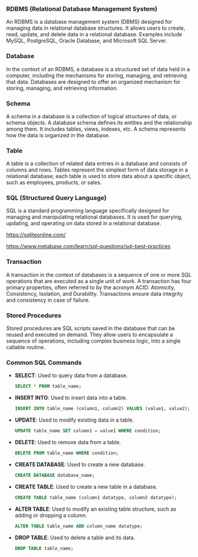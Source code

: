 ### RDBMS (Relational Database Management System)

An RDBMS is a database management system (DBMS) designed for managing data in relational database structures. It allows users to create, read, update, and delete data in a relational database. Examples include MySQL, PostgreSQL, Oracle Database, and Microsoft SQL Server.

### Database

In the context of an RDBMS, a database is a structured set of data held in a computer, including the mechanisms for storing, managing, and retrieving that data. Databases are designed to offer an organized mechanism for storing, managing, and retrieving information.

### Schema

A schema in a database is a collection of logical structures of data, or schema objects. A database schema defines its entities and the relationship among them. It includes tables, views, indexes, etc. A schema represents how the data is organized in the database.

### Table

A table is a collection of related data entries in a database and consists of columns and rows. Tables represent the simplest form of data storage in a relational database; each table is used to store data about a specific object, such as employees, products, or sales.

### SQL (Structured Query Language)

SQL is a standard programming language specifically designed for managing and manipulating relational databases. It is used for querying, updating, and operating on data stored in a relational database.

https://sqliteonline.com/

https://www.metabase.com/learn/sql-questions/sql-best-practices


### Transaction

A transaction in the context of databases is a sequence of one or more SQL operations that are executed as a single unit of work. A transaction has four primary properties, often referred to by the acronym ACID: Atomicity, Consistency, Isolation, and Durability. Transactions ensure data integrity and consistency in case of failure.

### Stored Procedures

Stored procedures are SQL scripts saved in the database that can be reused and executed on demand. They allow users to encapsulate a sequence of operations, including complex business logic, into a single callable routine.

### Common SQL Commands

- **SELECT**: Used to query data from a database. 
  ```sql
  SELECT * FROM table_name;
  ```
  
- **INSERT INTO**: Used to insert data into a table.
  ```sql
  INSERT INTO table_name (column1, column2) VALUES (value1, value2);
  ```
  
- **UPDATE**: Used to modify existing data in a table.
  ```sql
  UPDATE table_name SET column1 = value1 WHERE condition;
  ```
  
- **DELETE**: Used to remove data from a table.
  ```sql
  DELETE FROM table_name WHERE condition;
  ```
  
- **CREATE DATABASE**: Used to create a new database.
  ```sql
  CREATE DATABASE database_name;
  ```
  
- **CREATE TABLE**: Used to create a new table in a database.
  ```sql
  CREATE TABLE table_name (column1 datatype, column2 datatype);
  ```
  
- **ALTER TABLE**: Used to modify an existing table structure, such as adding or dropping a column.
  ```sql
  ALTER TABLE table_name ADD column_name datatype;
  ```
  
- **DROP TABLE**: Used to delete a table and its data.
  ```sql
  DROP TABLE table_name;
  ```
